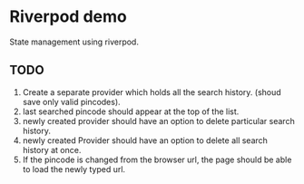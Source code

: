# Riverpod demo

State management using riverpod.

## TODO

1. Create a separate provider which holds all the search history. (shoud save only valid pincodes).
2. last searched pincode should appear at the top of the list.
3. newly created provider should have an option to delete particular search history.
4. newly created Provider should have an option to delete all search history at once.
5. If the pincode is changed from the browser url, the page should be able to load the newly typed url.
